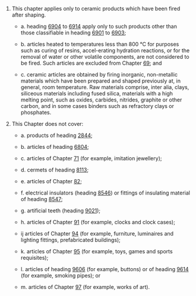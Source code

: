 1. This chapter applies only to ceramic products which have been fired after shaping. 
    
    - a. heading [6904](/headings/6904) to [6914](/headings/6914) apply only to such products other than those classifiable in heading [6901](/headings/6901) to [6903](/headings/6903);

    - b. articles heated to temperatures less than 800 °C for purposes such as curing of resins, accel-erating hydration reactions, or for the removal of water or other volatile components, are not considered to be fired. Such articles are excluded from Chapter [69](/chapters/69); and 

    - c. ceramic articles are obtained by firing inorganic, non-metallic materials which have been prepared and shaped previously at, in general, room temperature. Raw materials comprise, inter alia, clays, siliceous materials including fused silica, materials with a high melting point, such as oxides, carbides, nitrides, graphite or other carbon, and in some cases binders such as refractory clays or phosphates. 

2. This Chapter does not cover:

    - a. products of heading [2844](/headings/2844);

    - b. articles of heading [6804](/headings/6804);

    - c. articles of Chapter [71](/chapters/71) (for example, imitation jewellery);

    - d. cermets of heading [8113](/headings/8113);

    - e. articles of Chapter [82](/chapters/82);

    - f. electrical insulators (heading [8546](/headings/8546)) or fittings of insulating material of heading [8547](/headings/8547);

    - g. artificial teeth (heading [9021](/headings/9021));

    - h. articles of Chapter [91](/chapters/91) (for example, clocks and clock cases);

    - ij articles of Chapter [94](/chapters/94) (for example, furniture, luminaires and lighting fittings, prefabricated buildings);

    - k. articles of Chapter [95](/chapters/95) (for example, toys, games and sports requisites);

    - l. articles of heading [9606](/headings/9606) (for example, buttons) or of heading [9614](/headings/9614) (for example, smoking pipes); or 

    - m. articles of Chapter [97](/chapters/97) (for example, works of art).
